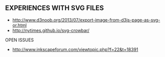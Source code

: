EXPERIENCES WITH SVG FILES
--------------------------
- http://www.d3noob.org/2013/07/export-image-from-d3js-page-as-svg-or.html
- http://nytimes.github.io/svg-crowbar/

OPEN ISSUES
- http://www.inkscapeforum.com/viewtopic.php?f=22&t=18391
